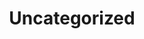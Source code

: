 ---
description: Articles that we should probably recategorize...
title: Uncategorized
weight: 110
slug: uncategorized
icon: fas circle-info
---